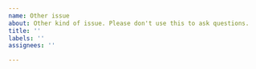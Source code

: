```yaml
---
name: Other issue
about: Other kind of issue. Please don't use this to ask questions.
title: ''
labels: ''
assignees: ''

---
```



